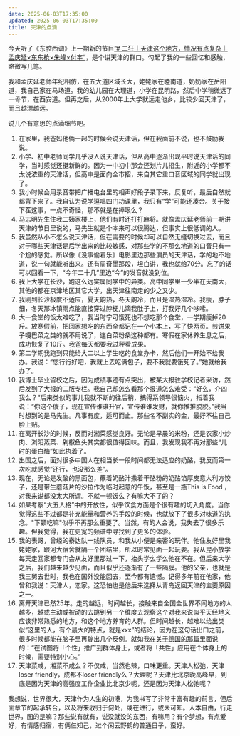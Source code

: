 ```yaml
---
date: 2025-06-03T17:35:00
updated: 2025-06-03T17:35:00
title: 天津的点滴
---
```

今天听了《东腔西调》上一期新的节目[”# 二狂｜天津这个地方，情况有点复杂｜孟庆延×东东枪×朱峰×付宇“](https://www.xiaoyuzhoufm.com/episode/68387eea31215eb5066affd2)，是个讲天津的群口。勾起了我的一些回忆和感触，略微写几笔。

我和孟庆延老师年纪相仿，在五大道区域长大，姥姥家在睦南道，奶奶家在岳阳道，我自己家在马场道。我的幼儿园在大理道，小学在昆明路，然后中学稍微远了一骨节，在西安道。但再之后，从2000年上大学就远走他乡，比较少回天津了，而且越漂越远。

说几个有意思的点滴细节吧。

1. 在家里，我爸妈他俩一起的时候会说天津话，但在我面前不说，也不鼓励我说。
2. 小学、初中老师同学几乎没人说天津话，但从高中逐渐出现平时说天津话的同学，当时感觉还挺新鲜的。因为一中初中那会还划片儿招生，附近的小学都不太说浓重的天津话，但高中是面向全市招，来自其它重口音区域的同学就出现了。
3. 我小时候会用录音带把广播电台里的相声好段子录下来，反复听，最后自然就都背下来了。我自认为说学逗唱四门功课里，我只有“学”可能还凑合。关于接下茬这事，一点不奇怪，那不就是在捧哏么？
4. 马志明先生住我二姨家楼上，他们有时还打打麻将。就像孟庆延老师前一期讲天津的节目里说的，马先生就是个本来可以很腾达，但事实上很低调的人。
5. 我虽然从小不怎么说天津话，但在需要的时候却可以自然无缝切换过去，而且对于哪些天津话是后学出来的比较敏感，对那些学的不那么地道的口音只有一个尬的感觉。所以像《没事偷着乐》电影里边那些演员的天津话，学的地不地道，说一句就能听出来。还有周奇墨那段，坦白讲，我也就给70分。忘了的话可以回看一下，“今年二十几”里边“今”的发音就没到位。
6. 我上大学在长沙，跑这么远实属同学中的异类。高中同学里一少半在天南大，其他的都在京津地区其它大学，出天津往南走的少之又少。
7. 我刚到长沙极度不适应，夏天齁热，冬天齁冷，而且是湿热湿冷。我瘦，脖子细，冬天那冰镇雨点能直接穿过脖梗儿滴我肚子上，打我好几个哆嗦。
8. 大一食堂的饭太难吃了，我当时宁可饿死也不想吃那个食堂，一学期瘦掉20斤。放寒假前，把回家想吃的东西全都记在一个小本上，写了快两页。煎饼果子嘎巴菜之类的就不用说了，连白菜粉条这种都有。寒假在家休养生息之后，成功恢复了10斤。我爸每天都要我过秤看成果。
9. 第二学期我跑到只能给大二以上学生吃的食堂办卡，然后他们一开始不给我办。我说：“您行行好吧，我就上去吃俩包子，要不我就要饿死了。”她就给我办了。
10. 我博士毕业留校之后，因为成绩事迹有点突出，被某大报驻学校记者采访，然后发到了大报的二版专栏。我自己却怎么看那个报道怎么难受：“好么，介四我么？”后来类似的事儿我就不断的往后稍，搞得系领导很恼火，指着我说：“你这个傻子，现在宣传谁谁升官，宣传谁谁发财，就你推推脱脱。”我当时想到的是马先生。凡事有度，适可而止。那些名不副实的金，最好不往自己脸上贴。
11. 在离开长沙的时候，反而对湘菜感觉良好。无论是早晨的米粉，还是农家小炒肉、浏阳蒸菜、剁椒鱼头其实都很值得回味。而且，我发现我不再对那些“儿时的蛋白酶”如此执着了。
12. 出国之后，面对很多中国人在相当长一段时间都无法适应的奶酪，我反而第一次吃就感觉”还行，也没那么差”。
13. 现在，无论是发酸的黑面包，蘸着奶酪汁撒着干酪粉的奶酪馅厚皮意大利方饺子，还是带生蘑菇片的沙拉作为临时起意的午饭，甚至是一瓶This is Food ，对我来说都没太大所谓。不就一顿饭么？有嘛大不了的？
14. 如果考察“大五人格”中的开放性，似乎饮食方面是个很有趣的切入角度。当你觉得这些不过都是补充能量和营养的手段的时候，也就放下了很多对味道的执念。"下顿吃嘛"似乎不再那么重要了。当然，有的人会说，我失去了很多乐趣。但我觉得，我在更宽的频谱中寻找到了更多的体验。
15. 我的表哥，曾经的泰达队一线队员，和我从小便是亲密的玩伴。他住友好里我姥姥家，跟河大宿舍就隔一个团结里，所以时常见面一起玩耍。我从昆小放学每天走回家都专门会从友好里那过一下，抬头学么学么他在不在。但后来大学之后，我们越来越少见面，而且似乎还逐渐有了一些隔膜。他的父亲，也就是我三舅去世时，我也在国外没能回去，至今都有遗憾。记得多年前在他家，他曾和我说：天津人，恋家。这恐怕也是他后来选择从青岛返回天津的主要原因之一。
16. 离开天津已然25年。走的越远，时间越长，接触来自全国全世界不同地方的人越多，越或主动或被动的去跳到另一个维度去观察这个对我来说似乎天经地义应该非常熟悉的地方，和这个地方养育的人群。但时间越长，越难以给出类似“这里的人，有个最大的特点，就是xxx”的结论，因为在这句话出口之前，很多时候都能在脑子里再蹦出几个反例。就如我在[关于德国的那篇](https://luliu.me/blog/2017/10/18/%E5%85%B3%E4%BA%8E%E5%BE%B7%E5%9B%BD%E7%9A%84%E4%B8%80%E5%88%87%E5%A5%87%E7%89%B9%E9%97%AE%E9%A2%98/)里面说的：“在试图将「个性」推广到群体身上，或者将「共性」应用在个体身上的时候，需要特别小心。”
17. 天津菜咸，湘菜不咸么？不仅咸，当然也辣，口味更重。天津人松弛，天津loser friendly，成都不loser friendly么？大理呢？天津比北京晚高峰早，到底是因为天津的高强度工作企业比北京少呢，还是因为天津人松弛呢？

我想说，世界很大，天津作为人生的初港，为我书写了非常丰富有趣的前言，但后面章节的起承转合，以及将来收归于何处，或在进行，或未可知。人本自由，行走世界，图的是嘛？那些说有就有，说没就没的东西，有嘛用？有个梦想，有点爱好，有情感归宿，有俩仨知己，过个闲云野鹤的普通日子，蛮好。